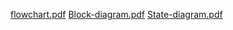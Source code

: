 

[flowchart.pdf](https://github.com/user-attachments/files/17959474/flowchart.pdf)
[Block-diagram.pdf](https://github.com/user-attachments/files/17959671/Block-diagram.pdf)
[State-diagram.pdf](https://github.com/user-attachments/files/17959705/State-diagram.pdf)
